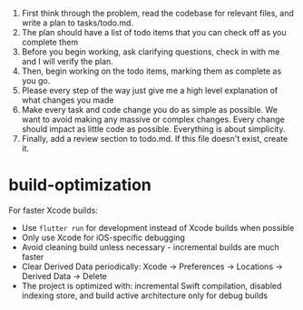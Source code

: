 1. First think through the problem, read the codebase for relevant files, and write a plan to tasks/todo.md.
2. The plan should have a list of todo items that you can check off as you complete them
3. Before you begin working, ask clarifying questions, check in with me and I will verify the plan.
4. Then, begin working on the todo items, marking them as complete as you go.
5. Please every step of the way just give me a high level explanation of what changes you made
6. Make every task and code change you do as simple as possible. We want to avoid making any massive or complex changes. Every change should impact as little code as possible. Everything is about simplicity.
7. Finally, add a review section to todo.md. If this file doesn't exist, create it.

# build-optimization
For faster Xcode builds:
- Use `flutter run` for development instead of Xcode builds when possible
- Only use Xcode for iOS-specific debugging
- Avoid cleaning build unless necessary - incremental builds are much faster
- Clear Derived Data periodically: Xcode → Preferences → Locations → Derived Data → Delete
- The project is optimized with: incremental Swift compilation, disabled indexing store, and build active architecture only for debug builds